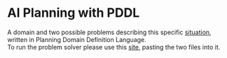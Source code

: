 # AI Planning with PDDL

A domain and two possible problems describing this specific [situation](https://github.com/IlFrenk/State-Space-Search_NailBox/blob/master/NailBox.pdf), written in Planning Domain Definition Language.  
To run the problem solver please use this [site](http://editor.planning.domains/), pasting the two files into it.
